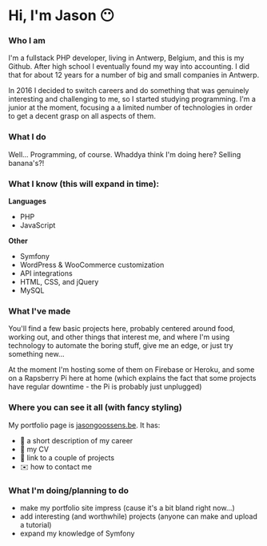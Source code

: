 # Hi, I'm Jason :no_mouth:

### Who I am

I'm a fullstack PHP developer, living in Antwerp, Belgium, and this is my Github.  After high school I eventually found my way into accounting.  I did that for about 12 years for a number of big and small companies in Antwerp.

In 2016 I decided to switch careers and do something that was genuinely interesting and challenging to me, so I started studying programming.  I'm a junior at the moment, focusing a a limited number of technologies in order to get a decent grasp on all aspects of them.

### What I do
Well... Programming, of course.  Whaddya think I'm doing here?  Selling banana's?!

### What I know (this will expand in time):

**Languages**
- PHP
- JavaScript


**Other**
- Symfony
- WordPress & WooCommerce customization
- API integrations
- HTML, CSS, and jQuery
- MySQL

### What I've made

You'll find a few basic projects here, probably centered around food, working out, and other things that interest me, and where I'm using technology to automate the boring stuff, give me an edge, or just try something new...

At the moment I'm hosting some of them on Firebase or Heroku, and some on a Rapsberry Pi here at home (which explains the fact that some projects have regular downtime - the Pi is probably just unplugged)

### Where you can see it all (with fancy styling)

My portfolio page is [jasongoossens.be](https://jasongoossens.be).  It has:
- :book: a short description of my career
- :page_facing_up: my CV
- :wrench: link to a couple of projects
- :envelope: how to contact me

### What I'm doing/planning to do
- make my portfolio site impress (cause it's a bit bland right now...)
- add interesting (and worthwhile) projects (anyone can make and upload a tutorial)
- expand my knowledge of Symfony

<!--
**jasongoossens/jasongoossens** is a ✨ _special_ ✨ repository because its `README.md` (this file) appears on your GitHub profile.

Here are some ideas to get you started:

- 🔭 I’m currently working on ...
- 🌱 I’m currently learning ...
- 👯 I’m looking to collaborate on ...
- 🤔 I’m looking for help with ...
- 💬 Ask me about ...
- 📫 How to reach me: ...
- 😄 Pronouns: ...
- ⚡ Fun fact: ...
-->
